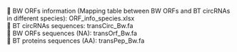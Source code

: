 🔗 BW ORFs information (Mapping table between BW ORFs and BT circRNAs in different species): ORF_info_species.xlsx<br>
🔗 BT circRNAs sequences: transCirc_Bw.fa<br>
🔗 BW ORFs sequences (NA): transOrf_Bw.fa<br>
🔗 BT proteins sequences (AA): transPep_Bw.fa<br>
